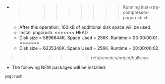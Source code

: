 * >>>>>>>>> Running inst-xtra-compressor-pngcrush.sh ...
  * After this operation, 160 kB of additional disk space will be used.
  * Install pngcrush.
<<<<<<< HEAD
  * Disk size = 5896644K. Space Used = 256K. Runtime = 00:00:00:01.
=======
  * Disk size = 6235348K. Space Used = 256K. Runtime = 00:00:00:02.
>>>>>>> refs/remotes/origin/bullseye
  * The following NEW packages will be installed:
  ```bash
pngcrush
  ```
